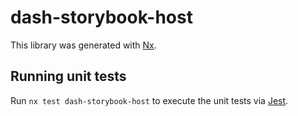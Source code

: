 # dash-storybook-host

This library was generated with [Nx](https://nx.dev).

## Running unit tests

Run `nx test dash-storybook-host` to execute the unit tests via [Jest](https://jestjs.io).
